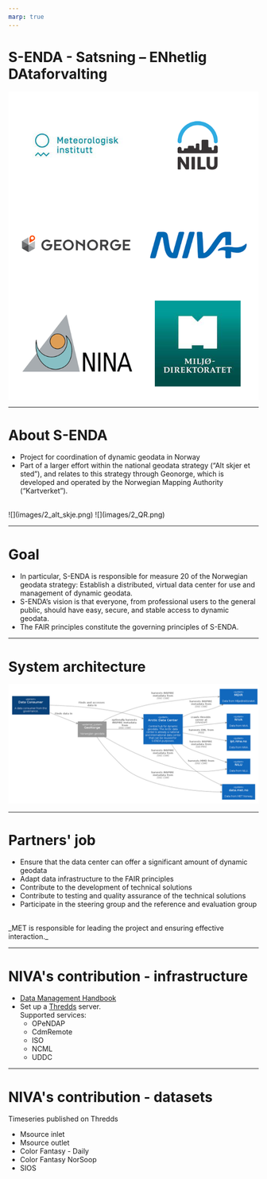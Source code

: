 ```yaml
---
marp: true
---
```

<style>
img[alt~="right"] {
  display: block;
  margin: 0 auto;
}
</style>


# S-ENDA - Satsning – ENhetlig DAtaforvalting

![w:500 right](images/1_partners.png)


---
# About S-ENDA

- Project for coordination of dynamic geodata in Norway
- Part of a larger effort within the national geodata strategy (“Alt skjer et sted”), and relates to this strategy through Geonorge, which is developed and operated by the Norwegian Mapping Authority (“Kartverket”).
<br>
![](images/2_alt_skje.png) ![](images/2_QR.png)

---

# Goal

- In particular, S-ENDA is responsible for measure 20 of the Norwegian geodata strategy: Establish a distributed, virtual data center for use and management of dynamic geodata.
- S-ENDA’s vision is that everyone, from professional users to the general public, should have easy, secure, and stable access to dynamic geodata.
- The FAIR principles constitute the governing principles of S-ENDA.

---

# System architecture

![](images/4_architecture.png)

---

# Partners' job

- Ensure that the data center can offer a significant amount of dynamic geodata
- Adapt data infrastructure to the FAIR principles
- Contribute to the development of technical solutions
- Contribute to testing and quality assurance of the technical solutions
- Participate in the steering group and the reference and evaluation group 
<br>
_MET is responsible for leading the project and ensuring effective interaction._

---

# NIVA's contribution - infrastructure

- [Data Management Handbook](https://s-enda.github.io/DMH/)
- Set up a [Thredds](https://thredds.niva.no/thredds/catalog/catalog.html) server.  
     Supported services:
    - OPeNDAP 
    - CdmRemote
    - ISO
    - NCML
    - UDDC

--- 

# NIVA's contribution - datasets

  Timeseries published on Thredds
  - Msource inlet
  - Msource outlet
  -  Color Fantasy - Daily
  -  Color Fantasy NorSoop
  - SIOS





